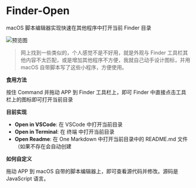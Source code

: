 # Finder-Open

macOS 脚本编辑器实现快速在其他程序中打开当前 Finder 目录

![预览图](preview.png)

> 网上找到一些类似的，个人感觉不是不好用，就是外观与 Finder 工具栏其他内容不太匹配，或是增加其他程序不方便，我就自己动手设计图标，并用 macOS 自带脚本写了这些小程序，方便使用。

**食用方法**

按住 Command 并拖动 APP 到 Finder 工具栏上，即可
Finder 中直接点击工具栏上的图标即可打开当前目录

**目前实现**

- **Open in VSCode**: 在 VSCode 中打开当前目录
- **Open in Terminal**: 在 终端 中打开当前目录
- **Open Readme**: 在 One Markdown 中打开当前目录中的 README.md 文件（如果不存在会自动创建

**如何自定义**

拖动 APP 到 macOS 自带的脚本编辑器上，即可查看源代码并修改。源码是 JavaScript 语言。
